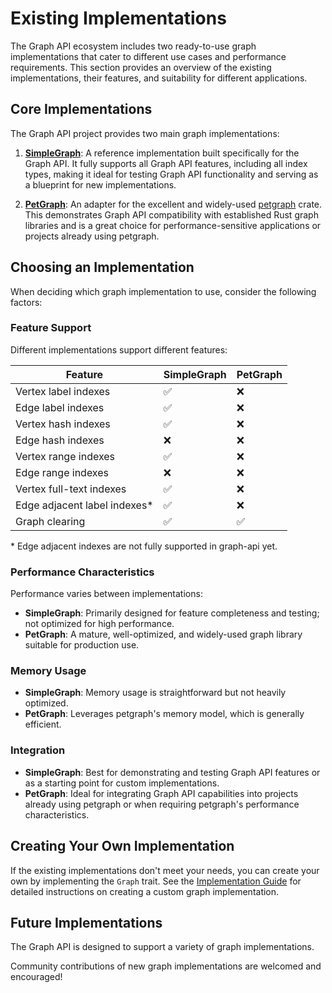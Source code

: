 # Existing Implementations

The Graph API ecosystem includes two ready-to-use graph implementations that cater to different use cases and
performance requirements. This section provides an overview of the existing implementations, their features, and
suitability for different applications.

## Core Implementations

The Graph API project provides two main graph implementations:

1. **[SimpleGraph](./implementations/simple_graph.md)**: A reference implementation built specifically for the Graph
   API. It fully supports all Graph API features, including all index types, making it ideal for testing Graph API
   functionality and serving as a blueprint for new implementations.

2. **[PetGraph](./implementations/pet_graph.md)**: An adapter for the excellent and widely-used
   [petgraph](https://crates.io/crates/petgraph) crate. This demonstrates Graph API compatibility with established
   Rust graph libraries and is a great choice for performance-sensitive applications or projects already using
   petgraph.

## Choosing an Implementation

When deciding which graph implementation to use, consider the following factors:

### Feature Support

Different implementations support different features:

| Feature                      | SimpleGraph | PetGraph |
|------------------------------|-------------|----------|
| Vertex label indexes         | ✅           | ❌        |
| Edge label indexes           | ✅           | ❌        |
| Vertex hash indexes          | ✅           | ❌        |
| Edge hash indexes            | ❌           | ❌        |
| Vertex range indexes         | ✅           | ❌        |
| Edge range indexes           | ❌           | ❌        |
| Vertex full-text indexes     | ✅           | ❌        |
| Edge adjacent label indexes* | ✅           | ❌        |
| Graph clearing               | ✅           | ✅        |

\* Edge adjacent indexes are not fully supported in graph-api yet.

### Performance Characteristics

Performance varies between implementations:

- **SimpleGraph**: Primarily designed for feature completeness and testing; not optimized for high performance.
- **PetGraph**: A mature, well-optimized, and widely-used graph library suitable for production use.

### Memory Usage

- **SimpleGraph**: Memory usage is straightforward but not heavily optimized.
- **PetGraph**: Leverages petgraph's memory model, which is generally efficient.

### Integration

- **SimpleGraph**: Best for demonstrating and testing Graph API features or as a starting point for custom
  implementations.
- **PetGraph**: Ideal for integrating Graph API capabilities into projects already using petgraph or when requiring
  petgraph's performance characteristics.

## Creating Your Own Implementation

If the existing implementations don't meet your needs, you can create your own by implementing the `Graph` trait. See
the [Implementation Guide](../implementation/guide.md) for detailed instructions on creating a custom graph
implementation.

## Future Implementations

The Graph API is designed to support a variety of graph implementations.

Community contributions of new graph implementations are welcomed and encouraged!
